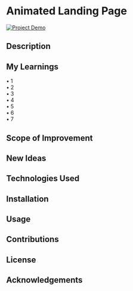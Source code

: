 # Animated Landing Page

[![Project Demo](https://your-website-link.com)](https://your-website-link.com)

## Description



## My Learnings
•	1<br>
•	2<br>
•	3<br>
•	4<br>
•	5<br>
•	6<br>
•	7<br>


## Scope of Improvement


## New Ideas


## Technologies Used


## Installation


## Usage


## Contributions


## License


## Acknowledgements


